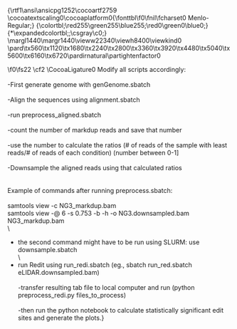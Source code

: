 {\rtf1\ansi\ansicpg1252\cocoartf2759
\cocoatextscaling0\cocoaplatform0{\fonttbl\f0\fnil\fcharset0 Menlo-Regular;}
{\colortbl;\red255\green255\blue255;\red0\green0\blue0;}
{\*\expandedcolortbl;;\csgray\c0;}
\margl1440\margr1440\vieww22340\viewh8400\viewkind0
\pard\tx560\tx1120\tx1680\tx2240\tx2800\tx3360\tx3920\tx4480\tx5040\tx5600\tx6160\tx6720\pardirnatural\partightenfactor0

\f0\fs22 \cf2 \CocoaLigature0 Modify all scripts accordingly:\
\
-First generate genome with genGenome.sbatch\
\
-Align the sequences using alignment.sbatch\
\
-run preprocess_aligned.sbatch\
\
-count the number of markdup reads and save that number\
\
-use the number to calculate the ratios (# of reads of the sample with least reads/# of reads of each condition) (number between 0-1]\
\
-Downsample the aligned reads using that calculated ratios\
\
\
Example of commands after running preprocess.sbatch:\
\
samtools view -c NG3_markdup.bam\
samtools view -@ 6 -s 0.753 -b -h -o NG3.downsampled.bam NG3_markdup.bam\
\
- the second command might have to be run using SLURM: use downsample.sbatch \
\
- run Redit using run_redi.sbatch (eg., sbatch run_red.sbatch eLIDAR.downsampled.bam)\
\
-transfer resulting tab file to local computer and run (python preprocess_redi.py files_to_process)\
\
-then run the python notebook to calculate statistically significant edit sites and generate the plots.}